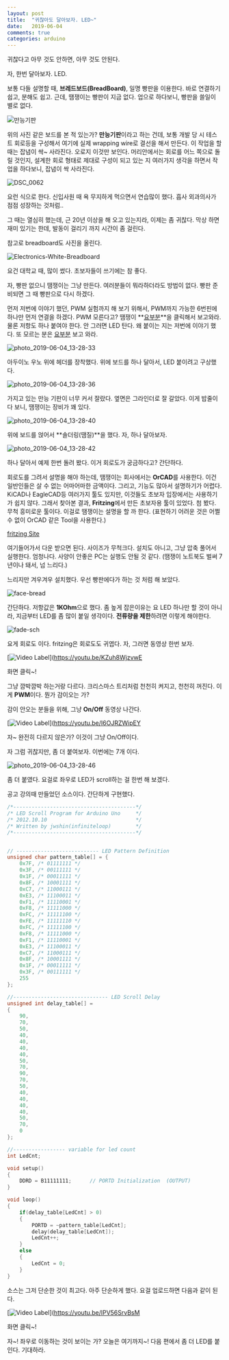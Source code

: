 ```yaml
---
layout: post
title:  "귀찮아도 달아보자. LED~"
date:   2019-06-04
comments: true
categories: arduino
---
```


귀찮다고 아무 것도 안하면, 아무 것도 안된다. 

자, 한번 달아보자. LED. 

보통 다들 설명할 때, **브레드보드(BreadBoard)**, 일명 빵판을 이용한다. 바로 연결하기 쉽고, 분해도 쉽고. 근데, 땜쟁이는 빵판이 지금 없다. 업으로 하다보니, 빵판을 쓸일이 별로 없다. 

![만능기판](https://user-images.githubusercontent.com/20354551/58850633-53dcb600-86ca-11e9-95f9-289be383997c.PNG)



위의 사진 같은 보드를 본 적 있는가? **만능기판**이라고 하는 건데, 보통 개발 당 시 테스트 회로등을 구성해서 여기에 실제 wrapping wire로 결선을 해서 만든다. 이 작업을 할 때는 잡념이 싹~ 사라진다. 오로지 이것만 보인다. 머리안에서는 회로를 어느 쪽으로 돌릴 것인지, 설계한 회로 형태로 제대로 구성이 되고 있는 지 여러가지 생각을 하면서 작업을 하다보니, 잡념이 싹 사라진다. 

![DSC_0062](https://user-images.githubusercontent.com/20354551/58850911-889d3d00-86cb-11e9-90b0-b174490d6242.JPG)

요런 식으로 한다. 신입사원 때 욕 무지하게 먹으면서 연습많이 했다. 흡사 외과의사가 점점 성장하는 것처럼..

그 때는 열심히 했는데, 근 20년 이상을 해 오고 있는지라, 이제는 좀 귀찮다. 막상 하면 재미 있기는 한데, 발동이 걸리기 까지 시간이 좀 걸린다.

참고로 breadboard도 사진을 올린다.

![Electronics-White-Breadboard](https://user-images.githubusercontent.com/20354551/58851062-37da1400-86cc-11e9-91ee-f5414d4a7a75.jpg)

요건 대학교 때, 많이 썼다. 초보자들이 쓰기에는 참 좋다.

자, 빵판 없으니 땜쟁이는 그냥 만든다. 여러분들이 뭐라하더라도 방법이 없다. 빵판 준비되면 그 때 빵판으로 다시 하겠다.

먼저 저번에 이야기 했던, PWM 실험까지 해 보기 위해서, PWM까지 가능한 6번핀에 하나만 먼저 연결을 하겠다. PWM 모른다고? 땜쟁이 **[요부분](<https://shincad.github.io/arduino/2019/06/03/arduino-fade-pwm.html>)**을 클릭해서 보고와라. 물론 저항도 하나 붙여야 한다. 안 그러면 LED 탄다. 왜 붙이는 지는 저번에 이야기 했다. 또 모르는 분은 [요부분](<https://shincad.github.io/arduino/2019/06/01/arduino-5.html>) 보고 와라.

![photo_2019-06-04_13-28-33](https://user-images.githubusercontent.com/20354551/58851328-42e17400-86cd-11e9-939d-c7f62b19e962.jpg)

아두이노 우노 위에 헤더를 장착했다. 위에 보드를 하나 달아서, LED 붙이려고 구상했다. 

![photo_2019-06-04_13-28-36](https://user-images.githubusercontent.com/20354551/58851383-80de9800-86cd-11e9-89b1-159ac56bb9aa.jpg)

가지고 있는 만능 기판이 너무 커서 잘랐다. 옆면은 그라인더로 잘 갈았다. 이게 밥줄이다 보니, 땜쟁이는 장비가 꽤 있다. 

![photo_2019-06-04_13-28-40](https://user-images.githubusercontent.com/20354551/58851413-a7043800-86cd-11e9-9209-b8f91afc6417.jpg)

위에 보드를 얹어서 **솔더링(땜질)**을 했다. 자, 하나 달아보자.

![photo_2019-06-04_13-28-42](https://user-images.githubusercontent.com/20354551/58851481-e5015c00-86cd-11e9-8ce9-98cb981c6d1a.jpg)

하나 달아서 예제 한번 돌려 봤다. 이거 회로도가 궁금하다고? 간단하다.

회로도를 그려서 설명을 해야 하는데, 땜쟁이는 회사에서는 **OrCAD**를 사용한다. 이건 일반인들은 살 수 없는 어마어마한 금액이다. 그리고, 기능도 많아서 설명하기가 어렵다. KiCAD나 EagleCAD등 여러가지 툴도 있지만, 이것들도 초보자 입장에서는 사용하기가 쉽지 않다. 그래서 찾아본 결과, **Fritzing**에서 만든 초보자용 툴이 있었다. 첨 봤다. 무척 흥미로운 툴이다. 이걸로 땜쟁이는 설명을 할 까 한다. (표현하기 어려운 것은 어쩔 수 없이 OrCAD 같은 Tool을 사용한다.)

[fritzing Site](http://fritzing.org/download/)

여기들어가서 다운 받으면 된다. 사이즈가 무척크다. 설치도 아니고, 그냥 압축 풀어서 실행한다. 엄청나다. 사양이 안좋은 PC는 실행도 안될 것 같다. (땜쟁이 노트북도 벌써 7년이나 돼서, 넘 느리다.)

느리지만 겨우겨우 설치했다. 우선 빵판에다가 하는 것 처럼 해 보았다.

![face-bread](https://user-images.githubusercontent.com/20354551/58853562-b8514280-86d5-11e9-9aa4-a8c9428842ed.PNG)

간단하다. 저항값은 **1KOhm**으로 했다. 좀 높게 잡은이유는 요 LED 하나만 할 것이 아니라, 지금부터 LED를 좀 많이 붙일 생각이다. **전류량을 제한**하려면 이렇게 해야한다. 

![fade-sch](https://user-images.githubusercontent.com/20354551/58853605-d8810180-86d5-11e9-801f-35c5d61c0a95.PNG)

요게 회로도 이다. fritzing은 회로도도 귀엽다. 자, 그러면  동영상 한번 보자.

[![Video Label](http://img.youtube.com/vi/KZuh8WjzvwE/0.jpg)](https://youtu.be/KZuh8WjzvwE

화면 클릭~!

그냥 깜박깜박 하는거랑 다르다. 크리스마스 트리처럼 천천히 켜지고, 천천히 꺼진다. 이게 **PWM**이다. 뭔가 감이오는 가?

감이 안오는 분들을 위해, 그냥 **On/Off** 동영상 나간다.

[![Video Label](http://img.youtube.com/vi/I6OJRZWipEY/0.jpg)](https://youtu.be/I6OJRZWipEY

자~ 완전히 다르지 않은가? 이것이 그냥 On/Off이다.

자 그럼 귀찮지만, 좀 더 붙여보자.  이번에는 7개 이다.

![photo_2019-06-04_13-28-46](https://user-images.githubusercontent.com/20354551/58854032-1f232b80-86d7-11e9-84fe-205379b08ace.jpg)

좀 더 붙였다. 요걸로 좌우로 LED가 scroll하는 걸 한번 해 보겠다.

공고 강의때 만들었던 소스이다. 간단하게 구현했다.

```c
/*----------------------------------------*/
/* LED Scroll Program for Arduino Uno     */
/* 2012.10.10                             */
/* Written by jwshin(infiniteloop)        */
/*----------------------------------------*/


// --------------------------- LED Pattern Definition 
unsigned char pattern_table[] = {
    0x7F, /* 01111111 */
    0x3F, /* 00111111 */
    0x1F, /* 00011111 */
    0x8F, /* 10001111 */
    0xC7, /* 11000111 */
    0xE3, /* 11100011 */
    0xF1, /* 11110001 */
    0xF8, /* 11111000 */
    0xFC, /* 11111100 */
    0xFE, /* 11111110 */
    0xFC, /* 11111100 */
    0xF8, /* 11111000 */
    0xF1, /* 11110001 */
    0xE3, /* 11100011 */
    0xC7, /* 11000111 */
    0x8F, /* 10001111 */
    0x1F, /* 00011111 */
    0x3F, /* 00111111 */
    255
};

//------------------------------- LED Scroll Delay
unsigned int delay_table[] =
{
    90,
    70,
    50,
    40,
    40,
    40,
    40,
    50,
    70,
    90,
    70,
    50,
    40,
    40,
    40,
    40,
    50,
    70,
    0 
};

//----------------- variable for led count 
int LedCnt;

void setup()
{
    DDRD = B11111111;      // PORTD Initialization  (OUTPUT)
}

void loop()
{
    if(delay_table[LedCnt] > 0)
    {
        PORTD = ~pattern_table[LedCnt];
        delay(delay_table[LedCnt]);
        LedCnt++;
    }
    else 
    {
        LedCnt = 0;
    }
}
```

소스는 그저 단순한 것이 최고다. 아주 단순하게 했다. 요걸 업로드하면 다음과 같이 된다.

[![Video Label](http://img.youtube.com/vi/lPV56SrvBsM/0.jpg)](https://youtu.be/lPV56SrvBsM

화면 클릭~!

자~! 좌우로 이동하는 것이 보이는 가? 오늘은 여기까지~! 다음 편에서 좀 더 LED를 붙인다. 기대하라.